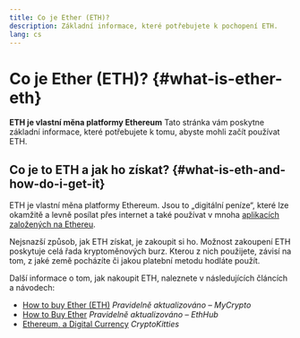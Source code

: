 ```yaml
---
title: Co je Ether (ETH)?
description: Základní informace, které potřebujete k pochopení ETH.
lang: cs
---
```


# Co je Ether (ETH)? {#what-is-ether-eth}

<div class="featured">

**ETH je vlastní měna platformy Ethereum** Tato stránka vám poskytne základní informace, které potřebujete k tomu, abyste mohli začít používat ETH.

</div>

## Co je to ETH a jak ho získat? {#what-is-eth-and-how-do-i-get-it}

ETH je vlastní měna platformy Ethereum. Jsou to „digitální peníze“, které lze okamžitě a levně posílat přes internet a také používat v mnoha [aplikacích založených na Ethereu](/dapps/).

Nejsnazší způsob, jak ETH získat, je zakoupit si ho. Možnost zakoupení ETH poskytuje celá řada kryptoměnových burz. Kterou z nich použijete, závisí na tom, z jaké země pocházíte či jakou platební metodu hodláte použít.

Další informace o tom, jak nakoupit ETH, naleznete v následujících článcích a návodech:

- [How to buy Ether (ETH)](https://support.mycrypto.com/how-to/getting-started/how-to-buy-ether-with-usd) _Pravidelně aktualizováno – MyCrypto_
- [How to Buy Ether](https://docs.ethhub.io/using-ethereum/how-to-buy-ether/) _Pravidelně aktualizováno – EthHub_
- [Ethereum, a Digital Currency](https://www.cryptokitties.co/faq#ethereum-a-digital-currency) _CryptoKitties_
